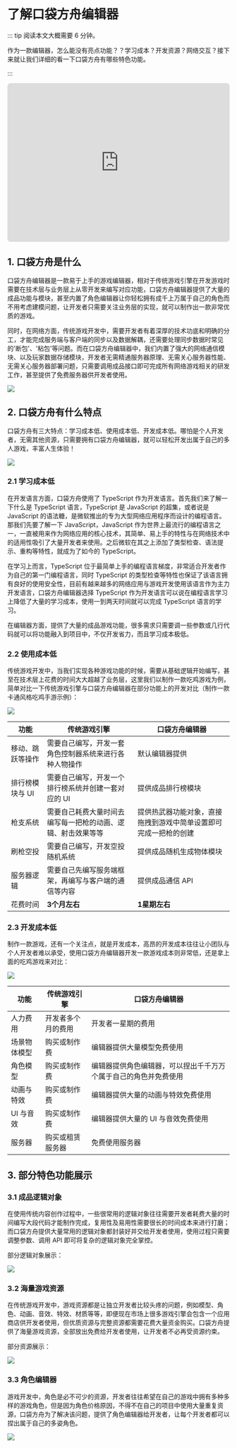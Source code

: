 # 了解口袋方舟编辑器

::: tip 阅读本文大概需要 6 分钟。

作为一款编辑器，怎么能没有亮点功能？？学习成本？开发资源？网络交互？接下来就让我们详细的看一下口袋方舟有哪些特色功能。

:::

<iframe sandbox="allow-scripts allow-downloads allow-same-origin allow-popups allow-presentation allow-forms" frameborder="0" draggable="false" allowfullscreen="" allow="encrypted-media;" referrerpolicy="" aha-samesite="" class="iframe-loaded" src=" https://player.bilibili.com/player.html?bvid=1BM411q7V9&vd_source=bccefedf3b12bbbde01e51432ed7ebca" style="border-radius: 7px; width: 100%; height: 360px;"></iframe>

## 1. 口袋方舟是什么

口袋方舟编辑器是一款易于上手的游戏编辑器，相对于传统游戏引擎在开发游戏时需要在技术层与业务层上从零开发来编写对应功能，口袋方舟编辑器提供了大量的成品功能与模块，甚至内置了角色编辑器让你轻松拥有成千上万属于自己的角色而不用考虑建模问题，让开发者只需要关注业务层的实现，就可以制作出一款非常优质的游戏。

同时，在网络方面，传统游戏开发中，需要开发者有着深厚的技术功底和明确的分工，才能完成服务端与客户端的同步以及数据解耦，还需要处理同步数据时常见的'断包'、'粘包'等问题。而在口袋方舟编辑器中，我们内置了强大的网络通信模块、以及玩家数据存储模块，开发者无需精通服务器原理、无需关心服务器性能、无需关心服务器部署问题，只需要调用成品接口即可完成所有网络游戏相关的研发工作，甚至提供了免费服务器供开发者使用。

![](https://arkimg.ark.online/boxcna7YtIwyfftIy2mhX0CCfhd-1683188571036-1.webp)

## 2. 口袋方舟有什么特点

口袋方舟有三大特点：学习成本低、使用成本低、开发成本低。哪怕是个人开发者，无需其他资源，只需要拥有口袋方舟编辑器，就可以轻松开发出属于自己的多人游戏，丰富人生体验！

![](https://arkimg.ark.online/boxcnab4JChEE63Yp7au0lbsVwf-1683188571036-3.webp)

### 2.1 学习成本低

在开发语言方面，口袋方舟使用了 TypeScript 作为开发语言。首先我们来了解一下什么是 TypeScript 语言，TypeScript 是 JavaScript 的超集，或者说是 JavaScript 的语法糖，是微软推出的专为大型网络应用程序而设计的编程语言。那我们先要了解一下 JavaScript，JavaScript 作为世界上最流行的编程语言之一，一直被用来作为网络应用的核心技术，其简单、易上手的特性与在网络技术中的适用性吸引了大量开发者来使用。之后微软在其之上添加了类型检查、语法提示、重构等特性，就成为了如今的 TypeScript。

在学习上而言，TypeScript 位于最简单上手的编程语言梯度，非常适合开发者作为自己的第一门编程语言，同时 TypeScript 的类型检查等特性也保证了该语言拥有良好的使用安全性，目前有越来越多的网络应用与游戏开发使用该语言作为主力开发语言，口袋方舟编辑器选择 TypeScript 作为开发语言可以说在编程语言学习上降低了大量的学习成本，使用一到两天时间就可以完成 TypeScript 语言的学习。

在编辑器方面，提供了大量的成品游戏功能，很多需求只需要调一些参数或几行代码就可以将功能融入到项目中，不仅开发省力，而且学习成本极低。

### 2.2 使用成本低

传统游戏开发中，当我们实现各种游戏功能的时候，需要从基础逻辑开始编写，甚至在技术层上花费的时间大大超越了业务层，这里我们以制作一款吃鸡游戏为例，简单对比一下传统游戏引擎与口袋方舟编辑器在部分功能上的开发对比（制作一款卡通风格吃鸡手游示例）：

![](https://arkimg.ark.online/boxcnxVLuuzoaW7Gd8Q42MVnSLe.webp)

| 功能 | 传统游戏引擎 | 口袋方舟编辑器 |
| ------------------------------------------- | -------------------------------------------------------------- | ---------------------------------------------------------------- |
| 移动、跳跃等操作 | 需要自己编写，开发一套角色控制器系统来进行各种人物操作 | 默认编辑器提供 |
| 排行榜模块与 UI | 需要自己编写，开发一个排行榜系统并创建一套对应的 UI | 提供成品排行榜模块 |
| 枪支系统 | 需要自己耗费大量时间去编写每一把枪的动画、逻辑、射击效果等等 | 提供热武器功能对象，直接拖拽到游戏中简单设置即可完成一把枪的创建 |
| 刷枪空投 | 需要自己编写，开发空投随机系统 | 提供成品随机生成物体模块 |
| 服务器逻辑 | 需要自己先编写服务端框架，再编写与客户端的通信等内容 | 提供成品通信 API |
| 花费时间 | **3个月左右** | **1星期左右** |

### 2.3 开发成本低

制作一款游戏，还有一个关注点，就是开发成本，高昂的开发成本往往让小团队与个人开发者难以承受，使用口袋方舟编辑器开发一款游戏成本则非常低，还是拿上面的吃鸡游戏来对比：

![](https://arkimg.ark.online/boxcne6V1GF2IdTpalXp9R4gmkf-1683188571036-8.webp)

| 功能 | 传统游戏引擎 | 口袋方舟编辑器 |
| ------------------------------------------- | ------------------- | ---------------------------------------------------------------- |
| 人力费用 | 开发者多个月的费用  | 开发者一星期的费用  |
| 场景物体模型 | 购买或制作费 | 编辑器提供大量模型免费使用  |
| 角色模型 | 购买或制作费 | 编辑器提供角色编辑器，可以捏出千千万万个属于自己的角色并免费使用 |
| 动画与特效  | 购买或制作费  | 编辑器提供大量的动画与特效免费使用  |
| UI 与音效 | 购买或制作费 | 编辑器提供大量的 UI 与音效免费使用 |
| 服务器 | 购买或租赁服务器 | 免费使用服务器 |

## 3. 部分特色功能展示

### 3.1 成品逻辑对象

在使用传统内容创作过程中，一些很常用的逻辑对象往往需要开发者耗费大量的时间编写大段代码才能制作完成，复用性及易用性需要很长的时间成本来进行打磨；而口袋方舟提供大量常用的逻辑对象都封装好并交给开发者使用，使用过程只需要调整参数、调用 API 即可将复杂的逻辑对象完全掌控。

部分逻辑对象展示：

![](https://arkimg.ark.online/boxcnuUFUxHbLgc054g74Z01K0f.webp)

### 3.2 海量游戏资源

在传统游戏开发中，游戏资源都是让独立开发者比较头疼的问题，例如模型、角色、动画、音效、特效、材质等等，即便现在市场上很多游戏引擎会包含一个应用商店供开发者使用，但优质资源与完整资源都需要花费大量资金购买。口袋方舟提供了海量游戏资源，全部放出免费给开发者使用，让开发者不必再受资源约束。

部分资源展示：

![](https://arkimg.ark.online/boxcnhyfGuHFvhTxurhCKZmriAL.webp)

### 3.3 角色编辑器

游戏开发中，角色是必不可少的资源，开发者往往希望在自己的游戏中拥有多种多样的游戏角色，但是因为角色价格原因，不得不在自己的项目中使用大量重复资源，口袋方舟为了解决该问题，提供了角色编辑器给开发者，让每个开发者都可以捏出属于自己的多姿角色。

![](https://arkimg.ark.online/boxcnLwp6D1gRrz7Y9xZqZrbCAg.webp)

